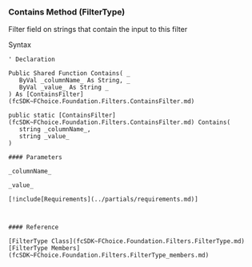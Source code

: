 ﻿### Contains Method (FilterType)

Filter field on strings that contain the input to this filter

Syntax

```vbnet
' Declaration

Public Shared Function Contains( _
   ByVal _columnName_ As String, _
   ByVal _value_ As String _
) As [ContainsFilter](fcSDK~FChoice.Foundation.Filters.ContainsFilter.md)

public static [ContainsFilter](fcSDK~FChoice.Foundation.Filters.ContainsFilter.md) Contains( 
   string _columnName_,
   string _value_
)

#### Parameters

_columnName_

_value_

[!include[Requirements](../partials/requirements.md)]



#### Reference

[FilterType Class](fcSDK~FChoice.Foundation.Filters.FilterType.md)  
[FilterType Members](fcSDK~FChoice.Foundation.Filters.FilterType_members.md)